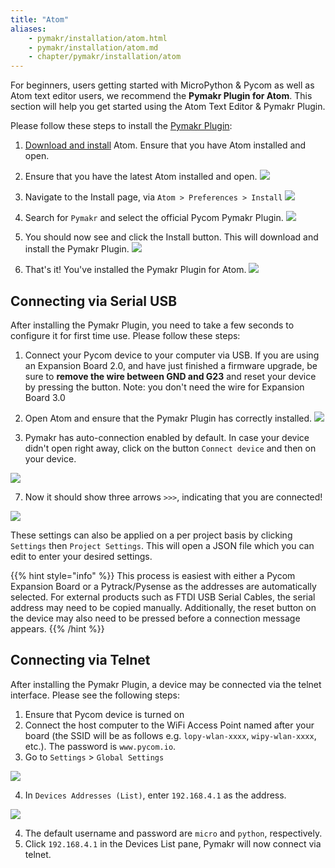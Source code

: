 ```yaml
---
title: "Atom"
aliases:
    - pymakr/installation/atom.html
    - pymakr/installation/atom.md
    - chapter/pymakr/installation/atom
---
```


For beginners, users getting started with MicroPython & Pycom as well as Atom text editor users, we recommend the **Pymakr Plugin for Atom**. This section will help you get started using the Atom Text Editor & Pymakr Plugin.

Please follow these steps to install the [Pymakr Plugin](https://atom.io/packages/pymakr):

1. [Download and install](https://atom.io) Atom. Ensure that you have Atom installed and open.

1. Ensure that you have the latest Atom installed and open.
![](/gitbook/assets/atom_setup_step_1-1.png)

1. Navigate to the Install page, via `Atom > Preferences > Install`
![](/gitbook/assets/atom_setup_step_2-1.png)

1. Search for `Pymakr` and select the official Pycom Pymakr Plugin.
![](/gitbook/assets/atom_setup_step_3-1.png)

1. You should now see and click the Install button. This will download and install the Pymakr Plugin.
![](/gitbook/assets/atom_setup_step_4-1.png)

1. That's it! You've installed the Pymakr Plugin for Atom.
![](/gitbook/assets/atom_setup_step_5-1.png)

## Connecting via Serial USB

After installing the Pymakr Plugin, you need to take a few seconds to configure it for first time use. Please follow these steps:

1. Connect your Pycom device to your computer via USB. If you are using an Expansion Board 2.0, and have just finished a firmware upgrade, be sure to **remove the wire between GND and G23** and reset your device by pressing the button.
   Note: you don't need the wire for Expansion Board 3.0

1. Open Atom and ensure that the Pymakr Plugin has correctly installed.
![](/gitbook/assets/atom_config_step_2-1.png)

4. Pymakr has auto-connection enabled by default. In case your device didn't open right away, click on the button `Connect device` and then on your device.

![](/gitbook/assets/atom_config_step_4.png)

7. Now it should show three arrows `>>>`, indicating that you are connected!

![](/gitbook/assets/atom_config_step_7%20%281%29.png)

These settings can also be applied on a per project basis by clicking `Settings` then `Project Settings`. This will open a JSON file which you can edit to enter your desired settings.

{{% hint style="info" %}}
This process is easiest with either a Pycom Expansion Board or a Pytrack/Pysense as the addresses are automatically selected. For external products such as FTDI USB Serial Cables, the serial address may need to be copied manually. Additionally, the reset button on the device may also need to be pressed before a connection message appears.
{{% /hint %}}

## Connecting via Telnet

After installing the Pymakr Plugin, a device may be connected via the telnet interface. Please see the following steps:

1. Ensure that Pycom device is turned on
2. Connect the host computer to the WiFi Access Point named after your board (the SSID will be as follows e.g. `lopy-wlan-xxxx`, `wipy-wlan-xxxx`, etc.). The password is `www.pycom.io`.
3. Go to `Settings` > `Global Settings`

![](/gitbook/assets/atom_global_settings.png)

4. In `Devices Addresses (List)`, enter `192.168.4.1` as the address.

![](/gitbook/assets/atom_device_list.png)

4. The default username and password are `micro` and `python`, respectively.
5. Click `192.168.4.1` in the Devices List pane, Pymakr will now connect via telnet.
